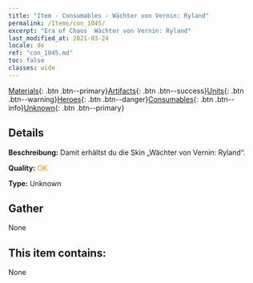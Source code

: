 ```yaml
---
title: "Item - Consumables - Wächter von Vernin: Ryland"
permalink: /Items/con_1045/
excerpt: "Era of Chaos  Wächter von Vernin: Ryland"
last_modified_at: 2021-03-24
locale: de
ref: "con_1045.md"
toc: false
classes: wide
---
```

 [Materials](/de/Items/){: .btn .btn--primary}[Artifacts](/de/Items/Artifacts/){: .btn .btn--success}[Units](/de/Items/Units/){: .btn .btn--warning}[Heroes](/de/Items/Heroes/){: .btn .btn--danger}[Consumables](/de/Items/Consumables/){: .btn .btn--info}[Unknown](/de/Items/Unknown/){: .btn .btn--primary}

## Details
 **Beschreibung:** Damit erhältst du die Skin „Wächter von Vernin: Ryland“.

 **Quality:** <span style="color: #FF8C00">OK</span>

 **Type:** Unknown

## Gather

  None

## This item contains:

  None

